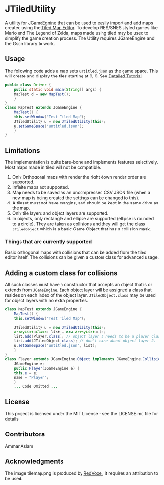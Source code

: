# JTiledUtility
A utility for [JGameEgnine](https://github.com/ammaraslam10/JGameEngine) that can be used to easily import and add maps created using the [Tiled Map Editor](https://www.mapeditor.org/).
To develop NES/SNES styled games like Mario and The Legend of Zelda, maps made using tiled may be used to simplify the game creation process. The Utility requires JGameEngine and the Gson library to work.
## Usage
The following code adds a map sets `untitled.json` as the game space. This will create and display the tiles starting at 0, 0. See [Detailed Tutorial](https://github.com/ammaraslam10/JTiledUtility/wiki/Detailed-Tutorial)
```java
public class Driver {
    public static void main(String[] args) {
	MapTest d = new MapTest();
    }
}
class MapTest extends JGameEngine {
    MapTest() {
	this.setWindow("Test Tiled Map");
	JTiledUtility u = new JTiledUtility(this);
	u.setGameSpace("untitled.json");
    }
}
```
## Limitations 
The implementation is quite bare-bone and implements features selectively. Most maps made in tiled will not be compatible.

 1. Only Orthogonal maps with render the right down render order are supported.
 2. Infinite maps not supported.
 3. Map needs to be saved as an uncompressed CSV JSON file (when a new map is being created the settings can be changed to this).
 4. A tileset must not have margins, and should be kept in the same drive as the map.
 5. Only tile layers and object layers are supported.
 6. In objects, only rectangle and ellipse are supported (ellipse is rounded to a circle). They are taken as collisions and they will get the class `JTiledObject` which is a basic Game Object that has a collision mask.
### Things that are currently supported
Basic orthogonal maps with collisions that can be added from the tiled editor itself. The collisions can be given a custom class for advanced usage.
## Adding a custom class for collisions
All such classes must have a constructor that accepts an object that is or extends from `JGameEngine`. Each object layer will be assigned a class that resides on each index of the object layer. `JTiledObject.class` may be used for object layers with no extra properties.
```java
class MapTest extends JGameEngine {
    MapTest() {
	this.setWindow("Test Tiled Map");

	JTiledUtility u = new JTiledUtility(this);
	ArrayList<Class> list = new ArrayList<>();
	list.add(Player.class); // object layer 1 needs to be a player class object.
	list.add(JTiledObject.class); // don't care about object layer 2.
	u.setGameSpace("untitled.json", list);
    }
}
class Player extends JGameEngine.Object implements JGameEngine.Collision {
    JGameEngine e;
    public Player(JGameEngine e) {
	this.e = e;
	name = "Player";
    }
	... Code Omitted ...
```
## License
This project is licensed under the MIT License - see the LICENSE.md file for details

## Contributors
Ammar Aslam 

## Acknowledgments
The image tilemap.png is produced by [RedVoxel](https://red-voxel.itch.io/), it requires an attribution to be used.
